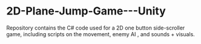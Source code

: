 # 2D-Plane-Jump-Game---Unity
Repository contains the C# code used for a 2D one button side-scroller game, including scripts on the movement, enemy AI , and sounds + visuals.
